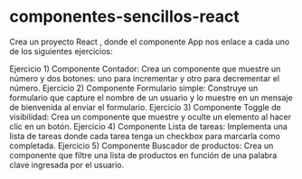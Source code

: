 # componentes-sencillos-react
Crea un proyecto React , donde el componente App nos enlace a cada uno de los siguientes ejercicios:

Ejercicio 1)  Componente Contador: Crea un componente que muestre un número y dos botones: uno para incrementar y otro para decrementar el número.
Ejercicio 2) Componente Formulario simple: Construye un formulario que capture el nombre de un usuario y lo muestre en un mensaje de bienvenida al enviar el formulario.
Ejercicio 3) Componente Toggle de visibilidad: Crea un componente que muestre y oculte un elemento al hacer clic en un botón.
Ejercicio 4) Componente Lista de tareas: Implementa una lista de tareas donde cada tarea tenga un checkbox para marcarla como completada.
Ejercicio 5) Componente Buscador de productos: Crea un componente que filtre una lista de productos en función de una palabra clave ingresada por el usuario.
